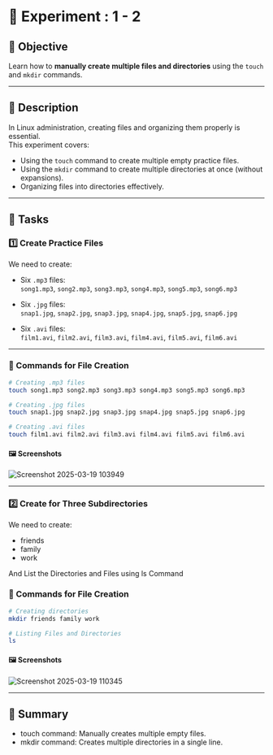 # 🧪 Experiment : 1 - 2

## 📌 Objective

Learn how to **manually create multiple files and directories** using the `touch` and `mkdir` commands.

---

## 📝 Description

In Linux administration, creating files and organizing them properly is essential.  
This experiment covers:

- Using the `touch` command to create multiple empty practice files.
- Using the `mkdir` command to create multiple directories at once (without expansions).
- Organizing files into directories effectively.

---

## 🚀 Tasks

### 1️⃣ Create Practice Files

We need to create:

- Six `.mp3` files:  
  `song1.mp3`, `song2.mp3`, `song3.mp3`, `song4.mp3`, `song5.mp3`, `song6.mp3`
  
- Six `.jpg` files:  
  `snap1.jpg`, `snap2.jpg`, `snap3.jpg`, `snap4.jpg`, `snap5.jpg`, `snap6.jpg`
  
- Six `.avi` files:  
  `film1.avi`, `film2.avi`, `film3.avi`, `film4.avi`, `film5.avi`, `film6.avi`

---

### 🔧 Commands for File Creation

```bash
# Creating .mp3 files
touch song1.mp3 song2.mp3 song3.mp3 song4.mp3 song5.mp3 song6.mp3

# Creating .jpg files
touch snap1.jpg snap2.jpg snap3.jpg snap4.jpg snap5.jpg snap6.jpg

# Creating .avi files
touch film1.avi film2.avi film3.avi film4.avi film5.avi film6.avi

```

#### 🖼️ Screenshots

![Screenshot 2025-03-19 103949](https://github.com/user-attachments/assets/dfc54b98-72b5-4b01-b2c6-a164b5edcffd)

---

### 2️⃣ Create for Three Subdirectories 

We need to create:

- friends
- family
- work

And List the Directories and Files using ls Command

### 🔧 Commands for File Creation

```bash
# Creating directories
mkdir friends family work

# Listing Files and Directories
ls
```

#### 🖼️ Screenshots

![Screenshot 2025-03-19 110345](https://github.com/user-attachments/assets/c36730dd-7d77-4ff4-9313-13fc7e5b61bf)

---

## 🎯 Summary
- touch command: Manually creates multiple empty files.
- mkdir command: Creates multiple directories in a single line.
